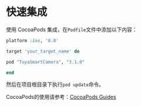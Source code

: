 # 快速集成

使用 CocoaPods 集成，在```Podfile```文件中添加以下内容：

```ruby
platform :ios, '8.0'

target 'your_target_name' do

pod "TuyaSmartCamera", "3.1.0"

end
```

然后在项目根目录下执行```pod update```命令。

CocoaPods的使用请参考：[CocoaPods Guides](https://guides.cocoapods.org/)
